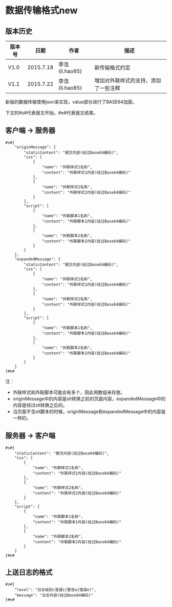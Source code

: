 # 数据传输格式new #

## 版本历史
版本号|日期|作者|描述
---|---|---|---
V1.0|2015.7.18|李浩(li.hao85)|新传输格式约定
V1.1|2015.7.22|李浩(li.hao85)|增加对外联样式的支持，添加了一些注释

<!-- toc -->

新版的数据传输使用json来实现，value部分进行了BASE64加密。

下文的#s#代表报文开始，#e#代表报文结束。

## 客户端 -> 服务器 ##

```
#s#{
    "originMessage": {
        "staticContent": "报文内容(经过Base64编码)",
        "css": [
            {
                "name": "外联样式1名称",
                "content": "外联样式1内容(经过Base64编码)"
            },
            {
                "name": "外联样式2名称",
                "content": "外联样式2内容(经过Base64编码)"
            }
        ],
        "script": [
            {
                "name": "外联脚本1名称",
                "content": "外联脚本1内容(经过Base64编码)"
            },
            {
                "name": "外联脚本2名称",
                "content": "外联脚本2内容(经过Base64编码)"
            }
        ]
    },
    "expandedMessage": {
        "staticContent": "报文内容(经过Base64编码)",
        "css": [
            {
                "name": "外联样式1名称",
                "content": "外联样式1内容(经过Base64编码)"
            },
            {
                "name": "外联样式2名称",
                "content": "外联样式2内容(经过Base64编码)"
            }
        ],
        "script": [
            {
                "name": "外联脚本1名称",
                "content": "外联脚本1内容(经过Base64编码)"
            },
            {
                "name": "外联脚本2名称",
                "content": "外联脚本2内容(经过Base64编码)"
            }
        ]
    }
}#e#
```

注：

- 外联样式和外联脚本可能会有多个，因此用数组来存放。
- originMessage中的内容是slt转换之前的页面内容，expandedMessage中的内容是经过slt转换之后的。
- 当页面不含slt脚本的时候，originMessage和expandedMessage中的内容是一样的。

## 服务器 -> 客户端 ##

```
#s#{
    "staticContent": "报文内容(经过Base64编码)",
    "css": [
        {
            "name": "外联样式1名称",
            "content": "外联样式1内容(经过Base64编码)"
        },
        {
            "name": "外联样式2名称",
            "content": "外联样式2内容(经过Base64编码)"
        }
    ],
    "script": [
        {
            "name": "外联脚本1名称",
            "content": "外联脚本1内容(经过Base64编码)"
        },
        {
            "name": "外联脚本2名称",
            "content": "外联脚本2内容(经过Base64编码)"
        }
    ]
}#e#
```

## 上送日志的格式 ##

```
#s#{
    "level": "日志级别(普通i|警告w|错误e)",
    "message": "日志内容(经过Base64编码)"
}#e#
```
